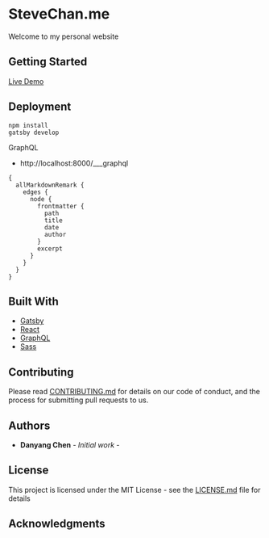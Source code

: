 # SteveChan.me

Welcome to my personal website

## Getting Started

[Live Demo](https://stevechanvii.github.io/WhackMole/)

## Deployment

```
npm install
gatsby develop
```

GraphQL

- http://localhost:8000/___graphql

```
{
  allMarkdownRemark {
    edges {
      node {
        frontmatter {
          path
          title
          date
          author
        }
        excerpt
      }
    }
  }
}
```

## Built With

- [Gatsby](https://www.gatsbyjs.org/)
- [React](https://reactjs.org/)
- [GraphQL](https://graphql.org/)
- [Sass](https://sass-lang.com/)

## Contributing

Please read [CONTRIBUTING.md](https://gist.github.com/PurpleBooth/b24679402957c63ec426) for details on our code of conduct, and the process for submitting pull requests to us.

## Authors

- **Danyang Chen** - _Initial work_ -

## License

This project is licensed under the MIT License - see the [LICENSE.md](LICENSE.md) file for details

## Acknowledgments
